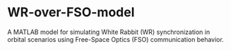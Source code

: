 # WR-over-FSO-model
A MATLAB model for simulating White Rabbit (WR) synchronization in orbital scenarios using Free-Space Optics (FSO) communication behavior.
